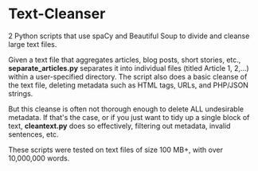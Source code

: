 # Text-Cleanser
2 Python scripts that use spaCy and Beautiful Soup to divide and cleanse large text files. 

Given a text file that aggregates articles, blog posts, short stories, etc., **separate_articles.py** separates it into individual files (titled Article 1, 2,...) within a user-specified directory. The script also does a basic cleanse of the text file, deleting metadata such as HTML tags, URLs, and PHP/JSON strings. 

But this cleanse is often not thorough enough to delete ALL undesirable metadata. If that's the case, or if you just want to tidy up a single block of text, **cleantext.py** does so effectively, filtering out metadata, invalid sentences, etc.  

These scripts were tested on text files of size 100 MB+, with over 10,000,000 words. 
